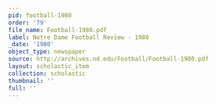 ```yaml
---
pid: football-1980
order: '79'
file_name: Football-1980.pdf
label: Notre Dame Football Review - 1980
_date: '1980'
object_type: newspaper
source: http://archives.nd.edu/Football/Football-1980.pdf
layout: scholastic_item
collection: scholastic
thumbnail: ''
full: ''
---
```

